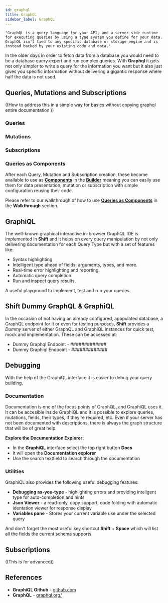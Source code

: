 ```yaml
---
id: graphql
title: GraphQL
sidebar_label: GraphQL
---
```


`"GraphQL is a query language for your API, and a server-side runtime for executing queries by using a type system you define for your data. GraphQL isn't tied to any specific database or storage engine and is instead backed by your existing code and data."`


In the older days in order to fetch data from a database you would need to be a database query expert and run complex queries. With __Graphql__ it gets not only simpler to write a query for the information you want but it also just gives you specific information without delivering a gigantic response where half the data is not used.

## Queries, Mutations and Subscriptions

((How to address this in a simple way for basics without copying graphql entire documentation ))
### Queries

### Mutations

### Subscriptions


### Queries as Components

After each Query, Mutation and Subscription creation, these become available to use as [__Components__](components.md) in the [__Builder__](builder.md) meaning you can easily use them for data presentation, mutation or subscription with simple configuration reusing their code.

Please refer to our walkthrough of how to use [__Queries as Components__](queries-as-components.md) in the __Walkthrough__ section.


## GraphiQL

The well-known graphical interactive in-browser GraphQL IDE is implemented in __Shift__ and it helps on every query manipulation by not only delivering documentation for each Query Type but with a set of features like: 
* Syntax highlighting
* Intelligent type ahead of fields, arguments, types, and more.
* Real-time error highlighting and reporting.
* Automatic query completion.
* Run and inspect query results.

A useful playground to implement, test and run your queries.


## Shift Dummy GraphQL & GraphiQL

In the occasion of not having an already configured, apopulated database, a GraphQL endpoint for it or even for testing purposes, __Shift__ provides a _Dummy_ server of either GraphQL and GraphiQL instances for quick test, mock and implementation. These can be accessed at:

* Dummy Graphql Endpoint - ############# 
* Dummy Graphiql Endpoint - ############# 

## Debugging
With the help of the GraphiQL interface it is easier to debug your query building.

### Documentation
Documentation is one of the focus points of GraphQL, and GraphiQL uses it. It can be accesible inside GraphiQL and it is possible to explore queries, mutations, fields, their types, if they’re required, etc. Even if your server has not been documented with descriptions, there is always the graph structure that will be of great help.

__Explore the Documentation Explorer:__
* In the __GraphiQL__ interface select the top right button __Docs__
* It will open the __Documentation explorer__
* Use the search textfield to search through the documentation

### Utilities
GraphiQL also provides the following useful debugging features:
* __Debugging as-you-type__ - highlighting errors and providing inteligent type for auto-completion and hints
* __Json Viewer__ - a read-only, copy support, code folding with automatic identation viewer for response display
* __Variables pane__ - Stores your current variable use under the selected query

And don't forget the most useful key shortcut __Shift__ + __Space__ which will list all the fields the current schema supports.

## Subscriptions

((This is for advanced))

## References

* __GraphiQL Github__ - [github.com](https://github.com/graphql/graphiql)
* __GraphQL__ - [graphql.org/](http://graphql.org/learn/)
